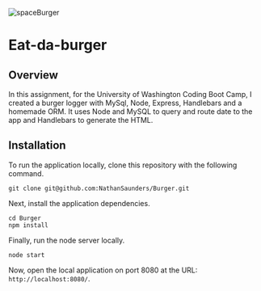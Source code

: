 ![spaceBurger](https://user-images.githubusercontent.com/43506553/56012575-ef8d0f80-5ca1-11e9-9e09-5d57d4d9a092.gif)

# Eat-da-burger

## Overview

In this assignment, for the University of Washington Coding Boot Camp, I created a burger logger with MySql, Node, Express, Handlebars and a homemade ORM. It uses Node and MySQL to query and route date to the app and Handlebars to generate the HTML.

## Installation

To run the application locally, clone this repository with the following command.

	git clone git@github.com:NathanSaunders/Burger.git
	
Next, install the application dependencies.

	cd Burger
	npm install
	
Finally, run the node server locally.

	node start
	
Now, open the local application on port 8080 at the URL: `http://localhost:8080/`.
